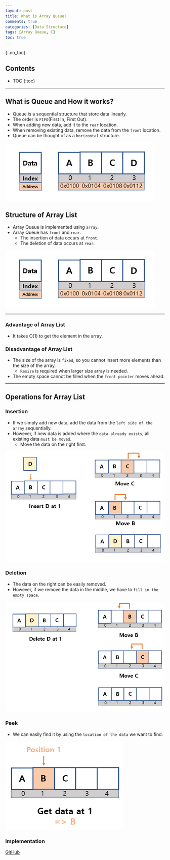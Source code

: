 ```yaml
---
layout: post
title: What is Array Queue?
comments: true
categories: [Data Structure]
tags: [Array Queue, C]
toc: true
---
```

{:.no_toc}
## Contents

- TOC
 {:toc}
---

## What is Queue and How it works?

- Queue is a sequential structure that store data linearly.
- The order is `FIFO`(First In, First Out).
- When adding new data, add it to the `rear` location.
- When removing existing data, remove the data from the `front` location.
- Queue can be thought of as a `horizontal` structure.

![CQ2](/public/images/AL2.PNG)

## Structure of Array List

- Array Queue is implemented using `array`.
- Array Queue has `front` and `rear`.
  - The insertion of data occurs at `front`.
  - The deletion of data occurs at `rear`.

![CQ2](/public/images/AL2.PNG)

---

### Advantage of Array List

- It takes O(1) to get the element in the array.

### Disadvantage of Array List

- The size of the array is `fixed`, so you cannot insert more elements than the size of the array.
  - `Resize` is required when larger size array is needed.
- The empty space cannot be filled when the `front pointer` moves ahead.

---

## Operations for Array List

### Insertion

- If we simply add new data, add the data from the `left side of the array` sequentially.
- However, if new data is added where the `data already exists`, all existing data `must be moved`.
  - Move the data on the right first.

![CQ2](/public/images/AL3.PNG)

### Deletion

- The data on the right can be easily removed.
- However, if we remove the data in the middle, we have to `fill in the empty space`.

![CQ2](/public/images/AL4.PNG)

### Peek

- We can easily find it by using the `location of the data` we want to find.

![CQ2](/public/images/AL5.PNG)

### Implementation

[GitHub](https://github.com/HyoSup0513/study/blob/master/Datastructure/List/Array%20list.c)
